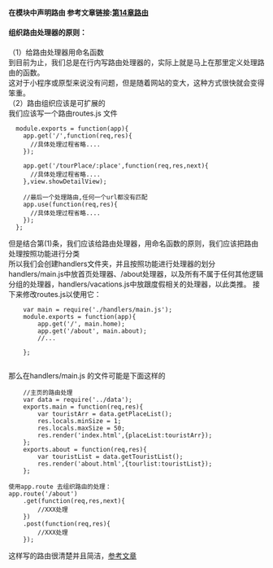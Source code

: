 #### 在模块中声明路由  参考文章链接:[第14章路由](http://www.ituring.com.cn/tupubarticle/3660)
#### 组织路由处理器的原则：  
（1）给路由处理器用命名函数  
    到目前为止，我们总是在行内写路由处理器的，实际上就是马上在那里定义处理路由的函数。  
    这对于小程序或原型来说没有问题，但是随着网站的变大，这种方式很快就会变得笨重。  
（2）路由组织应该是可扩展的    
    我们应该写一个路由routes.js 文件   

````
  module.exports = function(app){
    app.get('/',function(req,res){
      //具体处理过程省略....
    });

    app.get('/tourPlace/:place',function(req,res,next){
      //具体处理过程省略....
    },view.showDetailView);

    //最后一个处理路由,任何一个url都没有匹配
    app.use(function(req,res){
      //具体处理过程省略....
    });
  };

````  
但是结合第(1)条，我们应该给路由处理器，用命名函数的原则，我们应该把路由处理按照功能进行分类  
所以我们会创建handlers文件夹，并且按照功能进行处理器的划分    
handlers/main.js中放首页处理器、/about处理器，以及所有不属于任何其他逻辑分组的处理器，handlers/vacations.js中放跟度假相关的处理器，以此类推。
接下来修改routes.js以使用它：
````
    var main = require('./handlers/main.js');
    module.exports = function(app){
        app.get('/', main.home); 
        app.get('/about', main.about); 
        //...

    };
    
````  
那么在handlers/main.js 的文件可能是下面这样的  
````
    //主页的路由处理
    var data = require('../data');
    exports.main = function(req,res){
        var touristArr = data.getPlaceList();
        res.locals.minSize = 1;
        res.locals.maxSize = 50;
        res.render('index.html',{placeList:touristArr});
    };
    exports.about = function(req,res){
        var touristList = data.getTouristList();
        res.render('about.html',{tourlist:touristList});
    };

使用app.route 去组织路由的处理：  
app.route('/about')
    .get(function(req,res,next){
        //XXX处理
    })
    .post(function(req,res){
        //XXX处理
    }); 
````
这样写的路由很清楚并且简洁，[参考文章](http://javascript.ruanyifeng.com/nodejs/express.html#)
  
     

